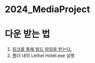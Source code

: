 # 2024_MediaProject
 
# 다운 받는 법
1. [링크를 통해 빌드 파일을 받는다.](https://drive.google.com/file/d/1jb7Wvz1FFkMCBG3XQh6uPC6Fk4nElt9J/view?usp=sharing)
2. 폴더 내의 Lethel Hotel.exe 실행
